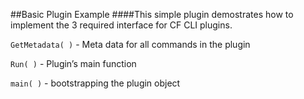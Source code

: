 ##Basic Plugin Example
####This simple plugin demostrates how to implement the 3 required interface for CF CLI plugins.

`GetMetadata( )` - Meta data for all commands in the plugin

`Run( )` - Plugin’s main function


`main( )` - bootstrapping the plugin object
